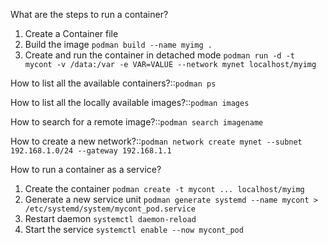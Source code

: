 What are the steps to run a container?
1. Create a Container file
2. Build the image `podman build --name myimg .`
3. Create and run the container in detached mode `podman run -d -t mycont -v /data:/var -e VAR=VALUE --network mynet localhost/myimg`

How to list all the available containers?::`podman ps`

How to list all the locally available images?::`podman images`

How to search for a remote image?::`podman search imagename`

How to create a new network?::`podman network create mynet --subnet 192.168.1.0/24 --gateway 192.168.1.1`

How to run a container as a service?
1. Create the container `podman create -t mycont ... localhost/myimg`
2. Generate a new service unit `podman generate systemd --name mycont > /etc/systemd/system/mycont_pod.service`
3. Restart daemon `systemctl daemon-reload`
4. Start the service `systemctl enable --now mycont_pod`